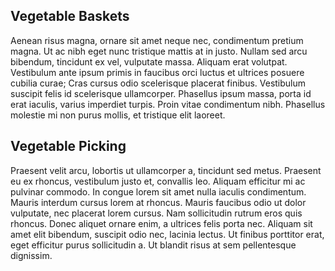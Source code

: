 ## Vegetable Baskets

Aenean risus magna, ornare sit amet neque nec, condimentum pretium magna. Ut ac nibh eget nunc tristique mattis at in justo. Nullam sed arcu bibendum, tincidunt ex vel, vulputate massa. Aliquam erat volutpat. Vestibulum ante ipsum primis in faucibus orci luctus et ultrices posuere cubilia curae; Cras cursus odio scelerisque placerat finibus. Vestibulum suscipit felis id scelerisque ullamcorper. Phasellus ipsum massa, porta id erat iaculis, varius imperdiet turpis. Proin vitae condimentum nibh. Phasellus molestie mi non purus mollis, et tristique elit laoreet. 

## Vegetable Picking

Praesent velit arcu, lobortis ut ullamcorper a, tincidunt sed metus. Praesent eu ex rhoncus, vestibulum justo et, convallis leo. Aliquam efficitur mi ac pulvinar commodo. In congue lorem sit amet nulla iaculis condimentum. Mauris interdum cursus lorem at rhoncus. Mauris faucibus odio ut dolor vulputate, nec placerat lorem cursus. Nam sollicitudin rutrum eros quis rhoncus. Donec aliquet ornare enim, a ultrices felis porta nec. Aliquam sit amet elit bibendum, suscipit odio nec, lacinia lectus. Ut finibus porttitor erat, eget efficitur purus sollicitudin a. Ut blandit risus at sem pellentesque dignissim.


